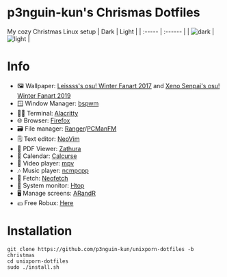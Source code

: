 # p3nguin-kun's Chrismas Dotfiles
My cozy Christmas Linux setup
| Dark | Light |
| :----- | :------ |
| ![dark](.img/dark.png) | ![light](.img/light.png) |

# Info
- 🖼️ Wallpaper: [Leissss's osu! Winter Fanart 2017](https://osu.ppy.sh/home/news/2017-12-14-winter-is-here) and [Xeno Senpai's osu! Winter Fanart 2019](https://osu.ppy.sh/home/news/2019-12-10-winter-is-here) 
- 🪟 Window Manager: [bspwm](https://github.com/baskerville/bspwm)
- 👨‍💻 Terminal: [Alacritty](https://alacritty.org/)
- 🌐 Browser: [Firefox](https://www.mozilla.org/en-US/firefox)
- 🗃️ File manager: [Ranger](https://ranger.github.io/)/[PCManFM](https://github.com/lxde/pcmanfm)
- 🗒️ Text editor: [NeoVim](https://neovim.io)
- 📄 PDF Viewer: [Zathura](https://pwmt.org/projects/zathura/)
- 📅 Calendar: [Calcurse](https://www.calcurse.org/)
- 📼 Video player: [mpv](https://mpv.io)
- 🎶 Music player: [ncmpcpp](https://github.com/ncmpcpp/ncmpcpp)
- 📜 Fetch: [Neofetch](https://github.com/dylanaraps/neofetch)
- 🤖 System monitor: [Htop](https://htop.dev)
- 🖥️ Manage screens: [ARandR](https://christian.amsuess.com/tools/arandr/)
- 💴 Free Robux: [Here](https://youtu.be/dQw4w9WgXcQ)

# Installation
```
git clone https://github.com/p3nguin-kun/unixporn-dotfiles -b christmas
cd unixporn-dotfiles
sudo ./install.sh
```
